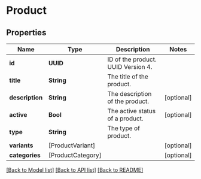 # Product

## Properties
Name | Type | Description | Notes
------------ | ------------- | ------------- | -------------
**id** | **UUID** | ID of the product. UUID Version 4. | 
**title** | **String** | The title of the product. | 
**description** | **String** | The description of the product. | [optional] 
**active** | **Bool** | The active status of a product. | [optional] 
**type** | **String** | The type of product. | 
**variants** | [ProductVariant] |  | [optional] 
**categories** | [ProductCategory] |  | [optional] 

[[Back to Model list]](../README.md#documentation-for-models) [[Back to API list]](../README.md#documentation-for-api-endpoints) [[Back to README]](../README.md)


